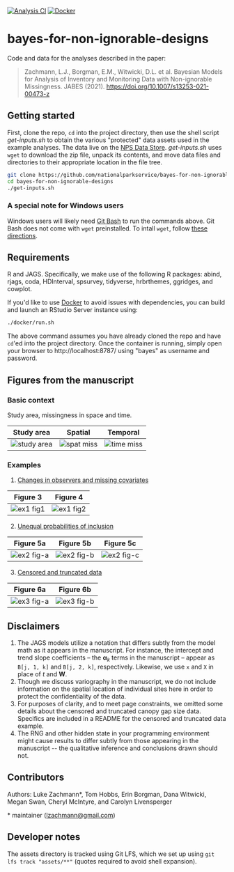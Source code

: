 [![Analysis CI](https://github.com/nationalparkservice/bayes-for-non-ignorable-designs/actions/workflows/main.yml/badge.svg)](https://github.com/nationalparkservice/bayes-for-non-ignorable-designs/actions/workflows/main.yml)
[![Docker](https://github.com/nationalparkservice/bayes-for-non-ignorable-designs/actions/workflows/docker.yml/badge.svg?branch=master)](https://github.com/nationalparkservice/bayes-for-non-ignorable-designs/actions/workflows/docker.yml)

# bayes-for-non-ignorable-designs

Code and data for the analyses described in the paper:  
> Zachmann, L.J., Borgman, E.M., Witwicki, D.L. et al. Bayesian Models for Analysis of Inventory and Monitoring Data with Non-ignorable Missingness. JABES (2021). https://doi.org/10.1007/s13253-021-00473-z

## Getting started
First, clone the repo, `cd` into the project directory, then use the shell script _get-inputs.sh_ to obtain the various "protected" data assets used in the example analyses. The data live on the [NPS Data Store](https://doi.org/10.36967/code-2287025). _get-inputs.sh_ uses `wget` to download the zip file, unpack its contents, and move data files and directories to their appropriate location in the file tree. 
```sh
git clone https://github.com/nationalparkservice/bayes-for-non-ignorable-designs.git
cd bayes-for-non-ignorable-designs
./get-inputs.sh
```

### A special note for Windows users
Windows users will likely need [Git Bash](https://www.atlassian.com/git/tutorials/git-bash) to run the commands above. Git Bash does not come with `wget` preinstalled. To intall `wget`, follow [these directions](https://www.yinfor.com/2020/11/how-to-add-wget-command-into-git-bash.html).

## Requirements
R and JAGS. Specifically, we make use of the following R packages: abind, rjags, coda, HDInterval, spsurvey, tidyverse, hrbrthemes, ggridges, and cowplot.

If you'd like to use [Docker](https://docs.docker.com/desktop/) to avoid issues with dependencies, you can build and launch an RStudio Server instance using:
```sh
./docker/run.sh
```
The above command assumes you have already cloned the repo and have `cd`'ed into the project directory. Once the container is running, simply open your browser to http://localhost:8787/ using "bayes" as username and password.

## Figures from the manuscript

### Basic context

Study area, missingness in space and time.

| Study area  | Spatial  | Temporal  |
|---|---|---|
| ![study area](assets/network-overview.jpg)  | ![spat miss](assets/site-layout.jpg)  | ![time miss](assets/ex-visit-schedule.jpg)  |

### Examples
1. [Changes in observers and missing covariates](example-1/)

| Figure 3  | Figure 4  |
|---|---|
| ![ex1 fig1](assets/example-1/example-1-fig1.jpg)  | ![ex1 fig2](assets/example-1/example-1-fig2.jpg)  |

2. [Unequal probabilities of inclusion](example-2/)

| Figure 5a  | Figure 5b  | Figure 5c  |
|---|---|---|
| ![ex2 fig-a](assets/example-2/example-2-fig-a.jpg)  | ![ex2 fig-b](assets/example-2/example-2-fig-b.jpg)  | ![ex2 fig-c](assets/example-2/example-2-fig-c.jpg)  |

3. [Censored and truncated data](example-3/)

| Figure 6a | Figure 6b |
|---|---|
| ![ex3 fig-a](assets/example-3/example-3-fig-a.jpg)  | ![ex3 fig-b](assets/example-3/example-3-fig-b.jpg)  |

## Disclaimers
1. The JAGS models utilize a notation that differs subtly from the model math as it appears in the manuscript. For instance, the intercept and trend slope coefficients &ndash; the $`\boldsymbol{\alpha}_k`$ terms in the manuscript &ndash; appear as `B[j, 1, k]` and `B[j, 2, k]`, respectively. Likewise, we use `x` and `X` in place of $`t`$ and $`\textbf{W}`$.
2. Though we discuss variography in the manuscript, we do not include information on the spatial location of individual sites here in order to protect the confidentiality of the data.
3. For purposes of clarity, and to meet page constraints, we omitted some details about the censored and truncated canopy gap size data. Specifics are included in a README for the censored and truncated data example.
4. The RNG and other hidden state in your programming environment might cause results to differ subtly from those appearing in the manuscript -- the qualitative inference and conclusions drawn should not.

## Contributors
Authors: Luke Zachmann*, Tom Hobbs, Erin Borgman, Dana Witwicki, Megan Swan, Cheryl McIntyre, and Carolyn Livensperger  

\* maintainer (lzachmann@gmail.com)

## Developer notes
The assets directory is tracked using Git LFS, which we set up using `git lfs track "assets/**"` (quotes required to avoid shell expansion).

<!-- ### Short URL
```
curl -i https://git.io -F "url=https://github.com/nationalparkservice/bayes-for-non-ignorable-designs" -F "code=non-ignorable"
curl -i https://git.io/non-ignorable
```
 -->
